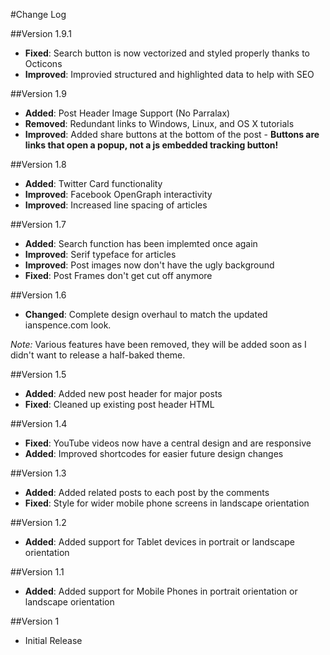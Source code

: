 #Change Log

##Version 1.9.1

 - **Fixed**: Search button is now vectorized and styled properly thanks to Octicons
 - **Improved**: Improvied structured and highlighted data to help with SEO

##Version 1.9

 - **Added**: Post Header Image Support (No Parralax)
 - **Removed**: Redundant links to Windows, Linux, and OS X tutorials
 - **Improved**: Added share buttons at the bottom of the post - **Buttons are links that open a popup, not a js embedded tracking button!**

##Version 1.8

 - **Added**: Twitter Card functionality
 - **Improved**: Facebook OpenGraph interactivity
 - **Improved**: Increased line spacing of articles

##Version 1.7

 - **Added**: Search function has been implemted once again
 - **Improved**: Serif typeface for articles
 - **Improved**: Post images now don't have the ugly background
 - **Fixed**: Post Frames don't get cut off anymore

##Version 1.6

 - **Changed**: Complete design overhaul to match the updated ianspence.com look.

*Note:* Various features have been removed, they will be added soon as I didn't want to release a half-baked theme.

##Version 1.5

 - **Added**: Added new post header for major posts
 - **Fixed**: Cleaned up existing post header HTML

##Version 1.4

 - **Fixed**: YouTube videos now have a central design and are responsive
 - **Added**: Improved shortcodes for easier future design changes

##Version 1.3

 - **Added**: Added related posts to each post by the comments
 - **Fixed**: Style for wider mobile phone screens in landscape orientation

##Version 1.2

 - **Added**: Added support for Tablet devices in portrait or landscape orientation

##Version 1.1

 - **Added**: Added support for Mobile Phones in portrait orientation or landscape orientation

##Version 1

 - Initial Release
